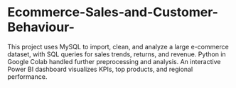 # Ecommerce-Sales-and-Customer-Behaviour-
This project uses MySQL to import, clean, and analyze a large e-commerce dataset, with SQL queries for sales trends, returns, and revenue. Python in Google Colab handled further preprocessing and analysis. An interactive Power BI dashboard visualizes KPIs, top products, and regional performance.
